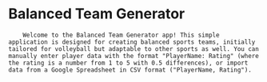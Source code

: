 # Balanced Team Generator

        Welcome to the Balanced Team Generator app! This simple application is designed for creating balanced sports teams, initially tailored for volleyball but adaptable to other sports as well. You can manually enter player data with the format "PlayerName: Rating" (where the rating is a number from 1 to 5 with 0.5 differences), or import data from a Google Spreadsheet in CSV format ("PlayerName, Rating").